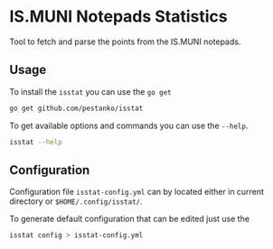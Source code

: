 # IS.MUNI Notepads Statistics

Tool to fetch and parse the points from the IS.MUNI notepads.

## Usage

To install the ``isstat`` you can use the `go get`
```bash
go get github.com/pestanko/isstat
```

To get available options and commands you can use the ``--help``.

```bash
isstat --help
```

## Configuration

Configuration file ``isstat-config.yml`` can by located either in current directory or `$HOME/.config/isstat/`.

To generate default configuration that can be edited just use the
 
```bash
isstat config > isstat-config.yml
```